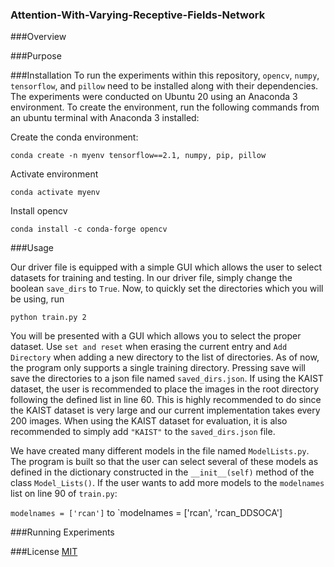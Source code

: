 ### Attention-With-Varying-Receptive-Fields-Network
###Overview

###Purpose
 
###Installation
To run the experiments within this repository, `opencv`, `numpy`, `tensorflow`,
and `pillow` need to be installed along with their dependencies. The experiments
were conducted on Ubuntu 20 using an Anaconda 3 environment. To create the
environment, run the following commands from an ubuntu terminal with Anaconda 3
installed:
  
Create the conda environment:
 
`conda create -n myenv tensorflow==2.1, numpy, pip, pillow`
 
Activate environment
 
`conda activate myenv`
 
Install opencv 
 
`conda install -c conda-forge opencv`
 
###Usage
 
Our driver file is equipped with a simple GUI which allows the user to select
datasets for training and testing. In our driver file, simply change the boolean
`save_dirs` to `True`. Now, to quickly set the directories which you will be
using, run 

`python train.py 2`

You will be presented with a GUI which allows you to select the proper dataset.
Use `set and reset` when erasing the current entry and `Add Directory` when
adding a new directory to the list of directories. As of now, the program only
supports a single training directory. Pressing save will save the directories to
a json file named `saved_dirs.json`. If using the KAIST dataset, the user is
recommended to place the images in the root directory following the defined list
in line 60. This is highly recommended to do since the KAIST dataset is very
large and our current implementation takes every 200 images. When using the
KAIST dataset for evaluation, it is also recommended to simply add `"KAIST"` to
the `saved_dirs.json` file. 

We have created many different models in the file named `ModelLists.py`. The
program is built so that the user can select several of these models as
defined in the dictionary constructed in the `__init__(self)` method of the
class `Model_Lists()`. If the user wants to add more models to the `modelnames
`list on line 90 of `train.py`:
 
`modelnames = ['rcan']` to `modelnames = ['rcan', 'rcan_DDSOCA']
 


 
###Running Experiments
  

###License
[MIT](https://github.com/robotic-vision-lab/Attention-With-Varying-Receptive-Fields-Network/blob/main/LICENSE)
